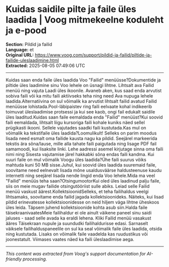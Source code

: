 # Kuidas saidile pilte ja faile üles laadida | Voog mitmekeelne koduleht ja e-pood

**Section:** Pildid ja failid  
**Language:** et  
**Original URL:** https://www.voog.com/support/pildid-ja-failid/piltide-ja-failide-uleslaadimine.html  
**Extracted:** 2025-08-05 07:49:06 UTC

---

Kuidas saan enda faile üles laadida Voo "Failid" menüüsse?Dokumentide ja piltide üles laadimine sinu Voo lehele on üsnagi lihtne. Lihtsalt ava Failid menüü ning vajuta Laadi üles ikoonile.
Avaneb aken, kus saad enda arvutist sobiva faili või ka mitu faili aktiivseks teha ning need Ava nupuga lehele laadida.Alternatiivina on sul võimalik ka arvutist lihtsalt failid avatud Failid menüüsse lohistada.Pool-läbipaistev ring faili eelvaate kohal indikeerib toimuvat üleslaadimise protsessi ja kui see kaob, ongi fail edukalt saidile üles laaditud.Kuidas saan faile eemaldada enda "Failid" menüüst?Kui soovid faili eemaldada, lihtsalt liigu kursoriga faili kohale kuniks näed sellel prügikasti ikooni. Sellele vajutades saadki faili kustutada.Kas mul on võimalik ka tekstifaile üles laadida?Loomulikult! Selleks on parim moodus lisada need esmalt oma failide kausta nagu ka pildid. Seejärel markeerida tekstis ära sõna/lause, mille alla tahate faili paigutada ning lisage PDF fail samamoodi, kui lisaksite linki. Lehe aadressi asemel kirjutage sinna oma faili nimi ning Sisesta vajutamise järel hakkabki sõna endas faili kandma.
Kui suuri faile on mul võimalik Voogu üles laadida?Ühe faili suurus võiks mahtuda kuni 50 MB sisse.Juhul, kui soovid üles laadida suuremaid faile, soovitame need eelnevalt lisada mõne usaldusväärse haldusteenuse kaudu internetti ning seejärel lisada nende lingid enda Voo lehele.Mida ma veel "Failid" menüüs teha saan?OtsingumootorKui oled üles laadinud palju faile, siis on meie mugav failide otsingutööriist sulle abiks. Leiad selle Failid menüü vaskust äärest.KollektsioonidSelleks, et teha failihaldus veelgi lihtsamaks, soovitame enda failid jagada kollektsioonideks. Näiteks, kui lisad pildid erinevatesse kollektsioonidesse on neid hiljem väga lihtne üheskoos üles leida. Täpsem juhend kollektsioonide kohta asub siin.Halda faile täisekraanivaatesMeie failihaldur ei ole ainult väikene paneel sinu saidi jaluses - saad selle avada ka eraldi lehena. Kliki Failid menüü vasakust ääres Täisekraan nupule ja suundudki failihaldurisse edasi.
Sarnaselt väiksele failihalduspaneelile on sul ka seal võimalik faile üles laadida, otsida ning kustutada. Lisaks on võimalik faile vaadelda kas ruudustikus või joonestatult. Viimases vaates näed ka faili üleslaadimise aega.

---

*This content was extracted from Voog's support documentation for AI-friendly processing.*
